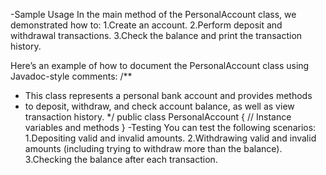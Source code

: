   -Sample Usage
In the main method of the PersonalAccount class, we demonstrated how to:
1.Create an account.
2.Perform deposit and withdrawal transactions.
3.Check the balance and print the transaction history.

Here’s an example of how to document the PersonalAccount class using Javadoc-style comments:
  /**
 * This class represents a personal bank account and provides methods
 * to deposit, withdraw, and check account balance, as well as view transaction history.
 */
public class PersonalAccount {
    // Instance variables and methods
}
-Testing
You can test the following scenarios:
1.Depositing valid and invalid amounts.
2.Withdrawing valid and invalid amounts (including trying to withdraw more than the balance).
3.Checking the balance after each transaction.
